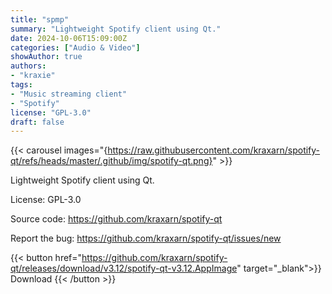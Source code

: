 ```yaml
---
title: "spmp"
summary: "Lightweight Spotify client using Qt."
date: 2024-10-06T15:09:00Z
categories: ["Audio & Video"]
showAuthor: true
authors:
- "kraxie"
tags: 
- "Music streaming client"
- "Spotify"
license: "GPL-3.0"
draft: false
---
```


{{< carousel images="{https://raw.githubusercontent.com/kraxarn/spotify-qt/refs/heads/master/.github/img/spotify-qt.png}" >}}

Lightweight Spotify client using Qt.

License: GPL-3.0

Source code: <https://github.com/kraxarn/spotify-qt>  

Report the bug: <https://github.com/kraxarn/spotify-qt/issues/new>  

{{< button href="https://github.com/kraxarn/spotify-qt/releases/download/v3.12/spotify-qt-v3.12.AppImage" target="_blank">}}
Download
{{< /button >}}